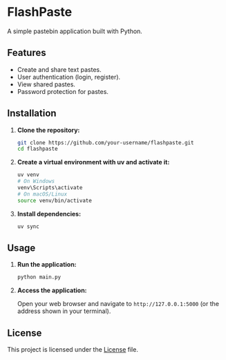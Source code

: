 # FlashPaste

A simple pastebin application built with Python.

## Features

- Create and share text pastes.
- User authentication (login, register).
- View shared pastes.
- Password protection for pastes.

## Installation

1. **Clone the repository:**

   ```bash
   git clone https://github.com/your-username/flashpaste.git
   cd flashpaste
   ```
2. **Create a virtual environment with uv and activate it:**

   ```bash
   uv venv
   # On Windows
   venv\Scripts\activate
   # On macOS/Linux
   source venv/bin/activate
   ```
3. **Install dependencies:**

   ```bash
   uv sync
   ```

## Usage

1. **Run the application:**

   ```bash
   python main.py
   ```
2. **Access the application:**

   Open your web browser and navigate to `http://127.0.0.1:5000` (or the address shown in your terminal).

## License

This project is licensed under the [License](License) file.
